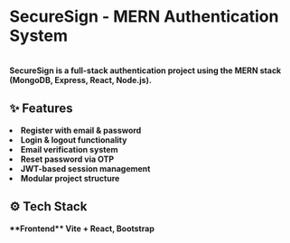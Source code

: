<h1> <b> SecureSign <b>  - MERN Authentication System </h1> <br> 
SecureSign is a full-stack authentication project using the MERN stack (MongoDB, Express, React, Node.js).

<h2> ✨ Features </h2>
<li> Register with email & password </li> 
<li> Login & logout functionality </li> 
<li> Email verification system </li>
<li> Reset password via OTP </li>
<li> JWT-based session management </li>
<li> Modular project structure </li>

<h2> ⚙️ Tech Stack </h2>
**Frontend** Vite + React, Bootstrap
